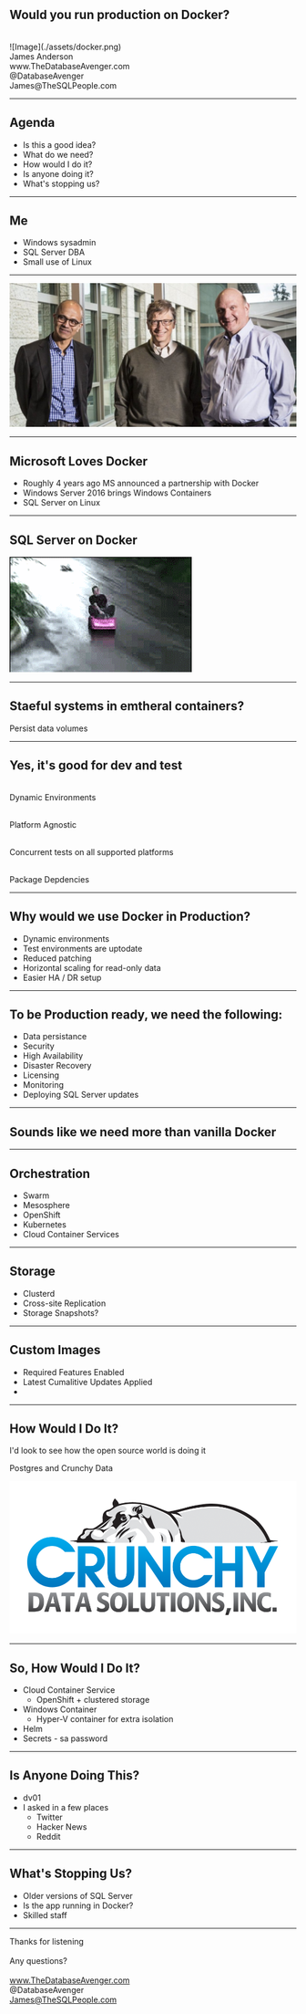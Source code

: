 

## Would you run production on Docker?
<br>
![Image](./assets/docker.png)
<br>
James Anderson
<br>
www.TheDatabaseAvenger.com
<br>
@DatabaseAvenger
<br>
James@TheSQLPeople.com

---

## Agenda

* Is this a good idea?
* What do we need?
* How would I do it?
* Is anyone doing it?
* What's stopping us?

---

## Me

* Windows sysadmin
* SQL Server DBA
* Small use of Linux

---

![Image](./assets/NadellaGatesBallmer.jpg)

---

## Microsoft Loves Docker

* Roughly 4 years ago MS announced a partnership with Docker
* Windows Server 2016 brings Windows Containers
* SQL Server on Linux

---

## SQL Server on Docker

![Video](./assets/PinkCar.gif)<!-- .element: class="fragment" -->

---

## Staeful systems in emtheral containers?

Persist data volumes

---

## Yes, it's good for dev and test

<br>Dynamic Environments<!-- .element: class="fragment" -->

<br>Platform Agnostic<!-- .element: class="fragment" -->

<br>Concurrent tests on all supported platforms<!-- .element: class="fragment" -->

<br>Package Depdencies<!-- .element: class="fragment" -->

---

## Why would we use Docker in Production?

* Dynamic environments
* Test environments are uptodate
* Reduced patching
* Horizontal scaling for read-only data
* Easier HA / DR setup

---

## To be Production ready, we need the following:

* Data persistance	
* Security
* High Availability
* Disaster Recovery
* Licensing
* Monitoring
* Deploying SQL Server updates

---

## Sounds like we need more than vanilla Docker

---

## Orchestration

* Swarm
* Mesosphere
* OpenShift
* Kubernetes
* Cloud Container Services 

---

## Storage

* Clusterd
* Cross-site Replication
* Storage Snapshots?

---

## Custom Images

* Required Features Enabled
* Latest Cumalitive Updates Applied
* 

---

## How Would I Do It?

I'd look to see how the open source world is doing it<!-- .element: class="fragment" -->

Postgres and Crunchy Data

![Image](./assets/CrunchyDataSolutions.png)<!-- .element: class="fragment" -->




---

## So, How Would I Do It?

* Cloud Container Service
	* OpenShift + clustered storage 
* Windows Container
	* Hyper-V container for extra isolation
* Helm
* Secrets - sa password

---

## Is Anyone Doing This?

* dv01
* I asked in a few places
	* Twitter
	* Hacker News
	* Reddit

---

## What's Stopping Us?

* Older versions of SQL Server
* Is the app running in Docker?
* Skilled staff

---

Thanks for listening
<br>
<br>
Any questions?
<br>
<br>
www.TheDatabaseAvenger.com
<br>
@DatabaseAvenger
<br>
James@TheSQLPeople.com
